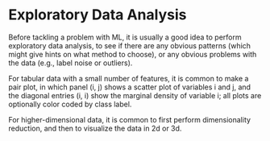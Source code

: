 # Exploratory Data Analysis

Before tackling a problem with ML, it is usually a good idea to perform exploratory data analysis, to see if there are any obvious patterns (which might give hints on what method to choose), or any obvious problems with the data (e.g., label noise or outliers).

For tabular data with a small number of features, it is common to make a pair plot, in which panel (i, j) shows a scatter plot of variables i and j, and the diagonal entries (i, i) show the marginal density of variable i; all plots are optionally color coded by class label.

For higher-dimensional data, it is common to first perform dimensionality reduction, and then to visualize the data in 2d or 3d.
